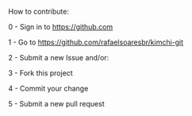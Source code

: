 How to contribute:


0 - Sign in to https://github.com

1 - Go to https://github.com/rafaelsoaresbr/kimchi-git

2 - Submit a new Issue and/or:

3 - Fork this project

4 - Commit your change

5 - Submit a new pull request

